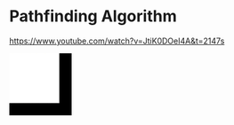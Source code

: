 # Pathfinding Algorithm
https://www.youtube.com/watch?v=JtiK0DOeI4A&t=2147s


![Alt Text](./example.gif)
